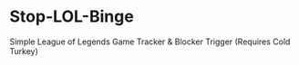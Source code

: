 # Stop-LOL-Binge
Simple League of Legends Game Tracker &amp; Blocker Trigger (Requires Cold Turkey)
